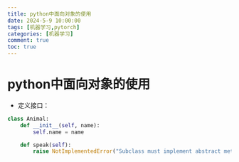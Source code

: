 ```yaml
---
title: python中面向对象的使用
date: 2024-5-9 10:00:00
tags: [机器学习,pytorch]
categories: [机器学习]
comment: true
toc: true
---
```

#  
<!--more-->
# python中面向对象的使用

- 定义接口：
```python
class Animal:
    def __init__(self, name):
        self.name = name

    def speak(self):
        raise NotImplementedError("Subclass must implement abstract method")
```
